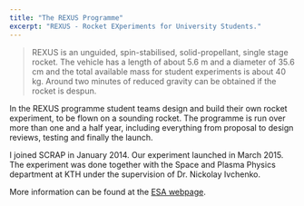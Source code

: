 ```yaml
---
title: "The REXUS Programme"
excerpt: "REXUS - Rocket EXperiments for University Students."
---
```


>  REXUS is an unguided, spin-stabilised, solid-propellant, single stage rocket. The vehicle has a length of about 5.6 m and a diameter of 35.6 cm and the total available mass for student experiments is about 40 kg. Around two minutes of reduced gravity can be obtained if the rocket is despun. 

In the REXUS programme student teams design and build their own rocket experiment, to be flown on a sounding rocket. 
The programme is run over more than one and a half year, including everything from proposal to design reviews, testing and finally the launch. 

I joined SCRAP in January 2014. Our experiment launched in March 2015. The experiment was done together with the Space and Plasma Physics department at KTH under the supervision of Dr. Nickolay Ivchenko.

More information can be found at the [ESA webpage](http://www.esa.int/Education/Rocket_Balloon_Experiments_for_University_Students).
